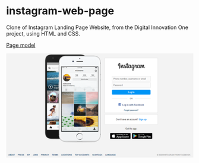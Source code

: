 # instagram-web-page

Clone of Instagram Landing Page Website, from the Digital Innovation One project, using HTML and CSS.

[Page model](https://www.instagram.com/)

[![](pitch.png)](https://ventura-v.github.io/instagram-landing-page-dio-html-css/)
